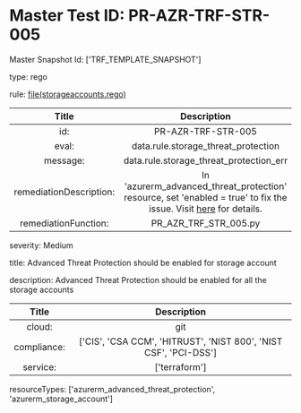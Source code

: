 



# Master Test ID: PR-AZR-TRF-STR-005


Master Snapshot Id: ['TRF_TEMPLATE_SNAPSHOT']

type: rego

rule: [file(storageaccounts.rego)]  
  
  
  
  

|Title|Description|
| :---: | :---: |
|id: |PR-AZR-TRF-STR-005|
|eval: |data.rule.storage_threat_protection|
|message: |data.rule.storage_threat_protection_err|
|remediationDescription: |In 'azurerm_advanced_threat_protection' resource, set 'enabled = true' to fix the issue. Visit <a href='https://registry.terraform.io/providers/hashicorp/azurerm/latest/docs/resources/advanced_threat_protection#enabled' target='_blank'>here</a> for details.|
|remediationFunction: |PR_AZR_TRF_STR_005.py|


severity: Medium

title: Advanced Threat Protection should be enabled for storage account

description: Advanced Threat Protection should be enabled for all the storage accounts  
  
  

|Title|Description|
| :---: | :---: |
|cloud: |git|
|compliance: |['CIS', 'CSA CCM', 'HITRUST', 'NIST 800', 'NIST CSF', 'PCI-DSS']|
|service: |['terraform']|


resourceTypes: ['azurerm_advanced_threat_protection', 'azurerm_storage_account']


[file(storageaccounts.rego)]: https://github.com/prancer-io/prancer-compliance-test/tree/master/azure/terraform/storageaccounts.rego
